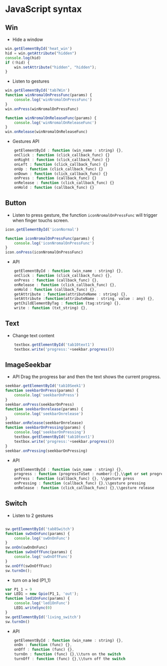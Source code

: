 # JavaScript syntax




## Win

* Hide a window

``` javascript
win.getElementById('heat_win')
hid = win.getAttribute("hidden")
console.log(hid)
if (!hid) {
    win.setAttribute("hidden", "hidden");
}
```
* Listen to gestures

```javascript
win.getElementById('tab7Win')
function winNromalOnPressFunc(params) {
    console.log('winNromalOnPressFunc')
}
win.onPress(winNromalOnPressFunc)

function winNromalOnReleaseFunc(params) {
    console.log('winNromalOnReleaseFunc')
}
win.onRelease(winNromalOnReleaseFunc)
```

* Gestures API
```javascript
    getElementById : function (win_name : string) {},
    onClick : function (click_callback_func) {}
    onRight : function (click_callback_func) {}
    onLeft : function (click_callback_func) {}
    onUp : function (click_callback_func) {}
    onDown : function (click_callback_func) {}
    onPress : function (callback_func) {}
    onRelease : function (click_callback_func) {}
    onHold : function (callback_func) {}

```


## Button
* Listen to press gesture, the function ```iconNromalOnPressFunc``` will trigger when finger touchs screen.

```javascript
icon.getElementById('iconNormal')

function iconNromalOnPressFunc(params) {
    console.log('iconNromalOnPressFunc')
}
icon.onPress(iconNromalOnPressFunc)
```

* API
```javascript
    getElementById : function (win_name : string) {},
    onClick : function (click_callback_func) {},
    onPress : function (callback_func) {},
    onRelease : function (click_callback_func) {},
    onHold : function (callback_func) {},
    getAttribute : function(attributeName : string) {},
    setAttribute :function(attributeName : string, value : any) {},
    getChildElementByTag : function (tag:string) {},
    write : function (txt_string) {},

```



## Text

* Change text content

```javascript
    textbox.getElementById('tab10text1')
    textbox.write('progress:'+seekbar.progress())
```

## ImageSeekbar

* API Drag the progress bar and then the text shows the current progress.
```javascript
seekbar.getElementById('tab10Seek1')
function seekbarOnPress(params) {
    console.log('seekbarOnPress')
}
seekbar.onPress(seekbarOnPress)
function seekbarOnrelease(params) {
    console.log('seekbarOnrelease')
}
seekbar.onRelease(seekbarOnrelease)
function seekbarOnPressing(params) {
    console.log('seekbarOnPressing')
    textbox.getElementById('tab10text1')
    textbox.write('progress:'+seekbar.progress())
}
seekbar.onPressing(seekbarOnPressing)
```


* API

```javascript
    getElementById : function (win_name : string) {},
    progress : function (progressToSet : number):{},\\get or set progress
    onPress : function (callback_func) {}, \\gesture press
    onPressing : function (callback_func) {},\\gesture pressing
    onRelease : function (click_callback_func) {},\\gesture release
```
## Switch

* Listen to 2 gestures
```javascript

sw.getElementById('tab8Switch')
function swOnOnFunc(params) {
    console.log('swOnOnFunc')
}
sw.onOn(swOnOnFunc)
function swOnOffFunc(params) {
    console.log('swOnOffFunc')
}
sw.onOff(swOnOffFunc)
sw.turnOn();
```
* turn on a led (P1_1)
```javascript
var P1_1 = 9
var LED1 = new Gpio(P1_1, 'out');
function led1OnFunc(params) {
    console.log('led1OnFunc')
    LED1.writeSync(0)
}
sw.getElementById('living_switch')
sw.turnOn()
```

* API

```javascript
    getElementById : function (win_name : string) {},
    onOn : function (func) {},
    onOff : function (func) {},
    turnOn : function (func) {},\\turn on the switch
    turnOff : function (func) {},\\turn off the switch

```



